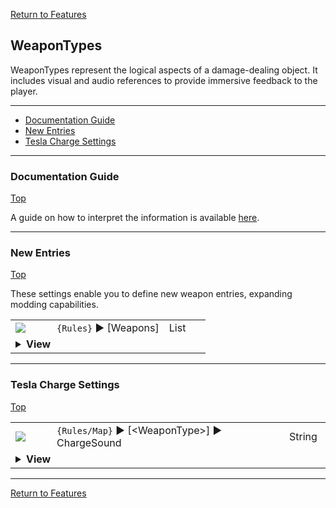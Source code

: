 [Return to Features](./features.md)

## WeaponTypes

WeaponTypes represent the logical aspects of a damage-dealing object. It includes visual and audio references to provide immersive feedback to the player.

-------

 - [Documentation Guide](#documentation-guide)
 - [New Entries](#new-entries) 
 - [Tesla Charge Settings](#tesla-charge-settings) 

-------
### Documentation Guide
[Top](#weapontypes)

A guide on how to interpret the information is available [here](./dockeys.md).


-------
### New Entries
[Top](#weapontypes)

These settings enable you to define new weapon entries, expanding modding capabilities.

<table><tr><td width="50"><a href="#"><img src="https://placehold.it/30x15/6cb189/135?text=new"></a></td><td>
<code>{Rules}</code> ► [Weapons]
</td><td width="50">List</td></tr><tr><td colspan="3"><details><summary><b>View</b></summary>

This section carries a zero-based list of IDs to be recognized as new Weapon.

You may then create a INI section to edit their behaviour, as you would do for any existing Weapons.

Care must be taken that the list keys follow the zero-based index exactly. Duplicate keys (e.g. two '0='), or missing keys, may crash the game at boot. The requirement for strict ordering may change in the future.

Example as follows:

```ini
[Weapons]
0=HandCannon
1=Mortar
```
</details></td></tr></table>


-------
### Tesla Charge Settings
[Top](#weapontypes)


<table><tr><td width="50"><a href="#"><img src="https://placehold.it/30x15/6cb189/135?text=new"></a></td><td>
<code>{Rules/Map}</code> ► [&lt;WeaponType&gt;] ► ChargeSound
</td><td width="50">String</td></tr><tr><td colspan="3"><details><summary><b>View</b></summary>

If used on a weapon with `Charges`=true, overrides the charging sound. This string must be an existing <a href="./defines.md#soundeffects">SoundEffect</a> or defined in `[SoundEffects]`. This can be used to emulate the C&C Nod Obelisk. Defaults to the charging sound of the Tesla Coil.
</details></td></tr></table>


-------
[Return to Features](./features.md)

